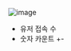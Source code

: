 ![image](https://github.com/dev-connor/Python_WebSocket/assets/70655507/7ede5f1c-e1a0-4776-ac90-93259e3b58f0)

- 유저 접속 수
- 숫자 카운트 +- 
